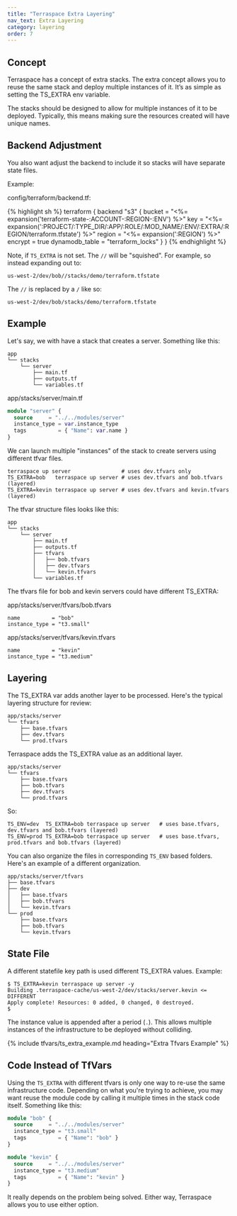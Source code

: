 ```yaml
---
title: "Terraspace Extra Layering"
nav_text: Extra Layering
category: layering
order: 7
---
```


## Concept

Terraspace has a concept of extra stacks. The extra concept allows you to reuse the same stack and deploy multiple instances of it. It’s as simple as setting the TS_EXTRA env variable.

The stacks should be designed to allow for multiple instances of it to be deployed. Typically, this means making sure the resources created will have unique names.

## Backend Adjustment

You also want adjust the backend to include it so stacks will have separate state files.

Example:

config/terraform/backend.tf:

{% highlight sh %}
terraform {
  backend "s3" {
    bucket = "<%= expansion('terraform-state-:ACCOUNT-:REGION-:ENV') %>"
    key = "<%= expansion(':PROJECT/:TYPE_DIR/:APP/:ROLE/:MOD_NAME/:ENV/:EXTRA/:REGION/terraform.tfstate') %>"
    region = "<%= expansion(':REGION') %>"
    encrypt = true
    dynamodb_table = "terraform_locks"
  }
}
{% endhighlight %}

Note, if `TS_EXTRA` is not set. The `//` will be "squished". For example, so instead expanding out to:

    us-west-2/dev/bob//stacks/demo/terraform.tfstate

The `//` is replaced by a `/` like so:

    us-west-2/dev/bob/stacks/demo/terraform.tfstate

## Example

Let's say, we with have a stack that creates a server. Something like this:

    app
    └── stacks
        └── server
            ├── main.tf
            ├── outputs.tf
            └── variables.tf

app/stacks/server/main.tf

```terraform
module "server" {
  source     = "../../modules/server"
  instance_type = var.instance_type
  tags          = { "Name": var.name }
}
```

We can launch multiple "instances" of the stack to create servers using different tfvar files.

    terraspace up server                # uses dev.tfvars only
    TS_EXTRA=bob   terraspace up server # uses dev.tfvars and bob.tfvars (layered)
    TS_EXTRA=kevin terraspace up server # uses dev.tfvars and kevin.tfvars (layered)

The tfvar structure files looks like this:

    app
    └── stacks
        └── server
            ├── main.tf
            ├── outputs.tf
            ├── tfvars
            │   ├── bob.tfvars
            │   ├── dev.tfvars
            │   └── kevin.tfvars
            └── variables.tf

The tfvars file for bob and kevin servers could have different TS_EXTRA:

app/stacks/server/tfvars/bob.tfvars

    name          = "bob"
    instance_type = "t3.small"

app/stacks/server/tfvars/kevin.tfvars

    name          = "kevin"
    instance_type = "t3.medium"

## Layering

The TS_EXTRA var adds another layer to be processed. Here's the typical layering structure for review:

    app/stacks/server
    └── tfvars
        ├── base.tfvars
        ├── dev.tfvars
        └── prod.tfvars

Terraspace adds the TS_EXTRA value as an additional layer.

    app/stacks/server
    └── tfvars
        ├── base.tfvars
        ├── bob.tfvars
        ├── dev.tfvars
        └── prod.tfvars

So:

    TS_ENV=dev  TS_EXTRA=bob terraspace up server   # uses base.tfvars, dev.tfvars and bob.tfvars (layered)
    TS_ENV=prod TS_EXTRA=bob terraspace up server   # uses base.tfvars, prod.tfvars and bob.tfvars (layered)

You can also organize the files in corresponding `TS_ENV` based folders. Here's an example of a different organization.

    app/stacks/server/tfvars
    ├── base.tfvars
    ├── dev
    │   ├── base.tfvars
    │   ├── bob.tfvars
    │   └── kevin.tfvars
    └── prod
        ├── base.tfvars
        ├── bob.tfvars
        └── kevin.tfvars

## State File

A different statefile key path is used different TS_EXTRA values. Example:

    $ TS_EXTRA=kevin terraspace up server -y
    Building .terraspace-cache/us-west-2/dev/stacks/server.kevin <= DIFFERENT
    Apply complete! Resources: 0 added, 0 changed, 0 destroyed.
    $

The instance value is appended after a period (`.`). This allows multiple instances of the infrastructure to be deployed without colliding.

{% include tfvars/ts_extra_example.md heading="Extra Tfvars Example" %}

## Code Instead of TfVars

Using the `TS_EXTRA` with different tfvars is only one way to re-use the same infrastructure code. Depending on what you're trying to achieve, you may want reuse the module code by calling it multiple times in the stack code itself. Something like this:

```terraform
module "bob" {
  source     = "../../modules/server"
  instance_type = "t3.small"
  tags          = { "Name": "bob" }
}

module "kevin" {
  source     = "../../modules/server"
  instance_type = "t3.medium"
  tags          = { "Name": "kevin" }
}
```

It really depends on the problem being solved. Either way, Terraspace allows you to use either option.
